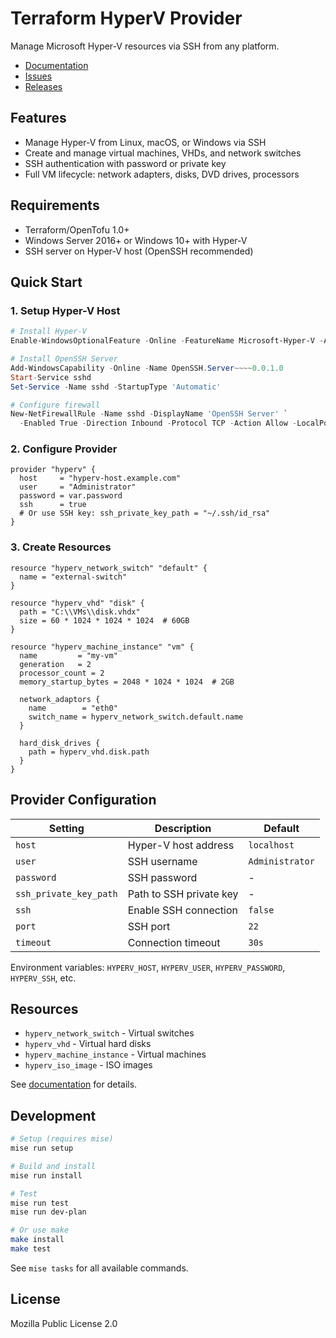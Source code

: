 # Terraform HyperV Provider

Manage Microsoft Hyper-V resources via SSH from any platform.

- [Documentation](https://registry.terraform.io/providers/taliesins/hyperv/latest/docs)
- [Issues](https://github.com/taliesins/terraform-provider-hyperv/issues)
- [Releases](https://github.com/taliesins/terraform-provider-hyperv/releases)

## Features

- Manage Hyper-V from Linux, macOS, or Windows via SSH
- Create and manage virtual machines, VHDs, and network switches
- SSH authentication with password or private key
- Full VM lifecycle: network adapters, disks, DVD drives, processors

## Requirements

- Terraform/OpenTofu 1.0+
- Windows Server 2016+ or Windows 10+ with Hyper-V
- SSH server on Hyper-V host (OpenSSH recommended)

## Quick Start

### 1. Setup Hyper-V Host

```powershell
# Install Hyper-V
Enable-WindowsOptionalFeature -Online -FeatureName Microsoft-Hyper-V -All

# Install OpenSSH Server
Add-WindowsCapability -Online -Name OpenSSH.Server~~~~0.0.1.0
Start-Service sshd
Set-Service -Name sshd -StartupType 'Automatic'

# Configure firewall
New-NetFirewallRule -Name sshd -DisplayName 'OpenSSH Server' `
  -Enabled True -Direction Inbound -Protocol TCP -Action Allow -LocalPort 22
```

### 2. Configure Provider

```hcl
provider "hyperv" {
  host     = "hyperv-host.example.com"
  user     = "Administrator"
  password = var.password
  ssh      = true
  # Or use SSH key: ssh_private_key_path = "~/.ssh/id_rsa"
}
```

### 3. Create Resources

```hcl
resource "hyperv_network_switch" "default" {
  name = "external-switch"
}

resource "hyperv_vhd" "disk" {
  path = "C:\\VMs\\disk.vhdx"
  size = 60 * 1024 * 1024 * 1024  # 60GB
}

resource "hyperv_machine_instance" "vm" {
  name         = "my-vm"
  generation   = 2
  processor_count = 2
  memory_startup_bytes = 2048 * 1024 * 1024  # 2GB
  
  network_adaptors {
    name        = "eth0"
    switch_name = hyperv_network_switch.default.name
  }
  
  hard_disk_drives {
    path = hyperv_vhd.disk.path
  }
}
```

## Provider Configuration

| Setting | Description | Default |
|---------|-------------|---------|
| `host` | Hyper-V host address | `localhost` |
| `user` | SSH username | `Administrator` |
| `password` | SSH password | - |
| `ssh_private_key_path` | Path to SSH private key | - |
| `ssh` | Enable SSH connection | `false` |
| `port` | SSH port | `22` |
| `timeout` | Connection timeout | `30s` |

Environment variables: `HYPERV_HOST`, `HYPERV_USER`, `HYPERV_PASSWORD`, `HYPERV_SSH`, etc.

## Resources

- `hyperv_network_switch` - Virtual switches
- `hyperv_vhd` - Virtual hard disks
- `hyperv_machine_instance` - Virtual machines
- `hyperv_iso_image` - ISO images

See [documentation](https://registry.terraform.io/providers/taliesins/hyperv/latest/docs) for details.

## Development

```bash
# Setup (requires mise)
mise run setup

# Build and install
mise run install

# Test
mise run test
mise run dev-plan

# Or use make
make install
make test
```

See `mise tasks` for all available commands.

## License

Mozilla Public License 2.0
